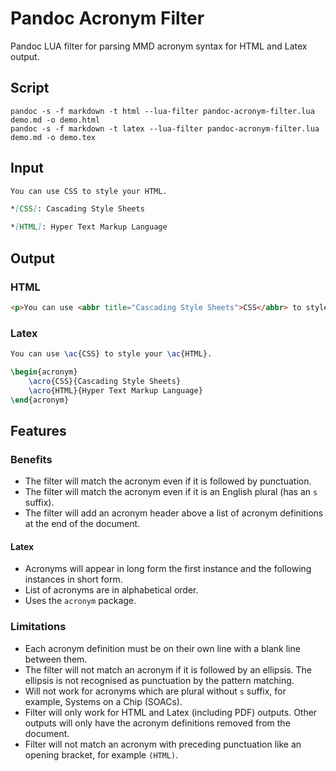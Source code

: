 # Pandoc Acronym Filter

Pandoc LUA filter for parsing MMD acronym syntax for HTML and Latex output.

## Script

```
pandoc -s -f markdown -t html --lua-filter pandoc-acronym-filter.lua demo.md -o demo.html
pandoc -s -f markdown -t latex --lua-filter pandoc-acronym-filter.lua demo.md -o demo.tex
```

## Input

```md
You can use CSS to style your HTML.

*[CSS]: Cascading Style Sheets

*[HTML]: Hyper Text Markup Language
```

## Output

### HTML

```html
<p>You can use <abbr title="Cascading Style Sheets">CSS</abbr> to style your <abbr title="HyperText Markup Language">HTML</abbr>.</p>
```

### Latex

```latex
You can use \ac{CSS} to style your \ac{HTML}.

\begin{acronym}
    \acro{CSS}{Cascading Style Sheets}
    \acro{HTML}{Hyper Text Markup Language}
\end{acronym}
```

## Features

### Benefits

* The filter will match the acronym even if it is followed by punctuation.
* The filter will match the acronym even if it is an English plural (has an `s` suffix).
* The filter will add an acronym header above a list of acronym definitions at the end of the document.

#### Latex

* Acronyms will appear in long form the first instance and the following instances in short form.
* List of acronyms are in alphabetical order.
* Uses the `acronym` package.

### Limitations

* Each acronym definition must be on their own line with a blank line between them.
* The filter will not match an acronym if it is followed by an ellipsis. The ellipsis is not recognised as punctuation by the pattern matching.
* Will not work for acronyms which are plural without `s` suffix, for example, Systems on a Chip (SOACs).
* Filter will only work for HTML and Latex (including PDF) outputs. Other outputs will only have the acronym definitions removed from the document.
* Filter will not match an acronym with preceding punctuation like an opening bracket, for example `(HTML)`.

